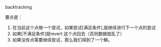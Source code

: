 backtracking

要点是：
1. 在当前这个点做一个尝试，如果尝试[满足条件],就继续进行下一个点的尝试
2. 如果[不满足条件]就revert 这个点回去（否则数据就乱了）
3. 如果没有点需要继续尝试，那么我们得到了一个解。

